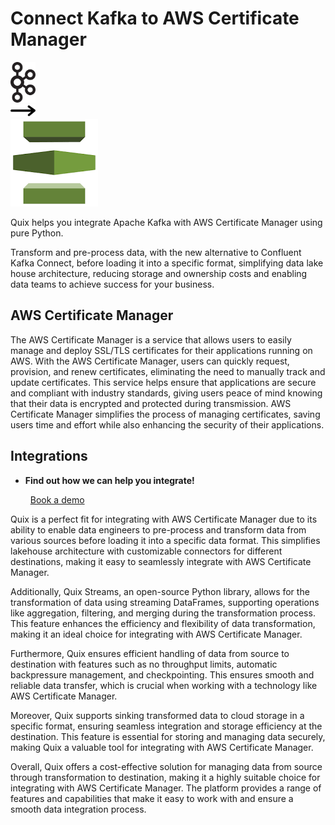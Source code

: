 # Connect Kafka to AWS Certificate Manager

<div class="connect-images cards blog-grid-card" markdown>
<div>
<img src="../images/kafka_logo.png" width="40px" />
</div>
<div>
<img src="../images/arrow.svg" width="40px" />
</div>
<div>
<img src="./images/aws-certificate-manager_1.jpg" />
</div>
</div>

Quix helps you integrate Apache Kafka with AWS Certificate Manager using pure Python.

Transform and pre-process data, with the new alternative to Confluent Kafka Connect, before loading it into a specific format, simplifying data lake house architecture, reducing storage and ownership costs and enabling data teams to achieve success for your business.

## AWS Certificate Manager

The AWS Certificate Manager is a service that allows users to easily manage and deploy SSL/TLS certificates for their applications running on AWS. With the AWS Certificate Manager, users can quickly request, provision, and renew certificates, eliminating the need to manually track and update certificates. This service helps ensure that applications are secure and compliant with industry standards, giving users peace of mind knowing that their data is encrypted and protected during transmission. AWS Certificate Manager simplifies the process of managing certificates, saving users time and effort while also enhancing the security of their applications.

## Integrations

<div class="grid cards" markdown>

- __Find out how we can help you integrate!__

    <a class="md-button md-button--primary" href="https://share.hsforms.com/1iW0TmZzKQMChk0lxd_tGiw4yjw2?__hstc=175542013.2303933fbd746c0ac86d9ccbe9bc9100.1728383268831.1729603416735.1729620918855.31&__hssc=175542013.1.1729620918855&__hsfp=2132701734" target="_blank" style="margin:.5rem;">Book a demo</a>

</div>


Quix is a perfect fit for integrating with AWS Certificate Manager due to its ability to enable data engineers to pre-process and transform data from various sources before loading it into a specific data format. This simplifies lakehouse architecture with customizable connectors for different destinations, making it easy to seamlessly integrate with AWS Certificate Manager. 

Additionally, Quix Streams, an open-source Python library, allows for the transformation of data using streaming DataFrames, supporting operations like aggregation, filtering, and merging during the transformation process. This feature enhances the efficiency and flexibility of data transformation, making it an ideal choice for integrating with AWS Certificate Manager.

Furthermore, Quix ensures efficient handling of data from source to destination with features such as no throughput limits, automatic backpressure management, and checkpointing. This ensures smooth and reliable data transfer, which is crucial when working with a technology like AWS Certificate Manager.

Moreover, Quix supports sinking transformed data to cloud storage in a specific format, ensuring seamless integration and storage efficiency at the destination. This feature is essential for storing and managing data securely, making Quix a valuable tool for integrating with AWS Certificate Manager.

Overall, Quix offers a cost-effective solution for managing data from source through transformation to destination, making it a highly suitable choice for integrating with AWS Certificate Manager. The platform provides a range of features and capabilities that make it easy to work with and ensure a smooth data integration process.

